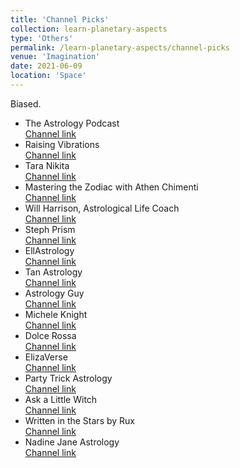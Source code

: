 ```yaml
---
title: 'Channel Picks'
collection: learn-planetary-aspects
type: 'Others'
permalink: /learn-planetary-aspects/channel-picks
venue: 'Imagination'
date: 2021-06-09
location: 'Space'
---
```


Biased.

- The Astrology Podcast  
  [Channel link](https://www.youtube.com/user/astrologue)
- Raising Vibrations  
  [Channel link](https://www.youtube.com/channel/UCh_m1Mjbl5aUt7W3NDVu4YQ)
- Tara Nikita  
  [Channel link](https://www.youtube.com/channel/UChx7L3dHGcYmCskc0GcRs6w)
- Mastering the Zodiac with Athen Chimenti  
  [Channel link](https://www.youtube.com/user/masteringthezodiac)
- Will Harrison, Astrological Life Coach  
  [Channel link](https://www.youtube.com/user/willharrison11)
- Steph Prism  
  [Channel link](https://www.youtube.com/channel/UCeifcRGGm_qiKAxoXXgBFvA)
- EllAstrology  
  [Channel link](https://www.youtube.com/channel/UCFV0MQyNF9fWQTe_7iPsuCA)
- Tan Astrology  
  [Channel link](https://www.youtube.com/channel/UCmnaG14AJV-pXfzQRloW0tw)
- Astrology Guy  
  [Channel link](https://www.youtube.com/channel/UC9oTWSiuGfKu_8hFg6eOrow)
- Michele Knight  
  [Channel link](https://www.youtube.com/c/MicheleKnight)
- Dolce Rossa  
  [Channel link](https://www.youtube.com/channel/UCMi259hM1JXdsc2HI1EOrew)
- ElizaVerse  
  [Channel link](https://www.youtube.com/channel/UCbbETWWTIOyhcuulY4K4r9g)
- Party Trick Astrology  
  [Channel link](https://www.youtube.com/c/PartyTrickAstrology)
- Ask a Little Witch  
  [Channel link](https://www.youtube.com/channel/UCFYG9oE7W1HEVVbKsw_ghYQ)
- Written in the Stars by Rux  
  [Channel link](https://www.youtube.com/channel/UCII6kihNiLhgxgO6kzXnyPw)
- Nadine Jane Astrology  
  [Channel link](https://www.youtube.com/channel/UCvD_aDu6a8f8VUEkyt0IXaA)
